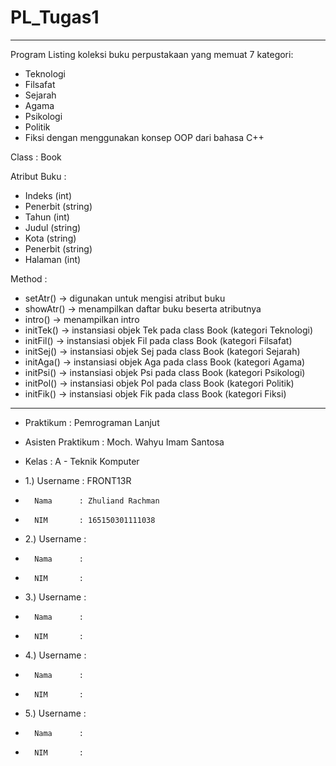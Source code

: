 # PL_Tugas1
-----------------------------------------------------------------------
Program Listing koleksi buku perpustakaan yang memuat 7 kategori:
- Teknologi
- Filsafat
- Sejarah
- Agama
- Psikologi
- Politik
- Fiksi
dengan menggunakan konsep OOP dari bahasa C++

Class : Book

Atribut Buku :
- Indeks (int)
- Penerbit (string)
- Tahun (int)
- Judul (string)
- Kota (string)
- Penerbit (string)
- Halaman (int)

Method :
- setAtr()  -> digunakan untuk mengisi atribut buku
- showAtr() -> menampilkan daftar buku beserta atributnya
- intro()   -> menampilkan intro
- initTek() -> instansiasi objek Tek pada class Book (kategori Teknologi)
- initFil() -> instansiasi objek Fil pada class Book (kategori Filsafat)
- initSej() -> instansiasi objek Sej pada class Book (kategori Sejarah)
- initAga() -> instansiasi objek Aga pada class Book (kategori Agama)
- initPsi() -> instansiasi objek Psi pada class Book (kategori Psikologi)
- initPol() -> instansiasi objek Pol pada class Book (kategori Politik)
- initFik() -> instansiasi objek Fik pada class Book (kategori Fiksi)

-----------------------------------------------------------------------
- Praktikum : Pemrograman Lanjut
- Asisten Praktikum : Moch. Wahyu Imam Santosa
- Kelas : A - Teknik Komputer

- 1.)   Username  : FRONT13R
-       Nama      : Zhuliand Rachman
-       NIM       : 165150301111038
    
- 2.)   Username  : 
-       Nama      : 
-       NIM       : 
    
- 3.)   Username  : 
-       Nama      : 
-       NIM       : 
    
- 4.)   Username  : 
-       Nama      : 
-       NIM       : 
    
- 5.)   Username  : 
-       Nama      : 
-       NIM       : 
